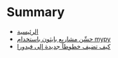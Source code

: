 # Summary

* [الرئيسية](README.md)
* [حسِّن مشاريع بايثون باستخدام mypy](docs/improve-python-projects-mypy.md)
* [كيف تضيف خطوطاً جديدة إلى فيدورا](docs/add-fonts-fedora.md)
